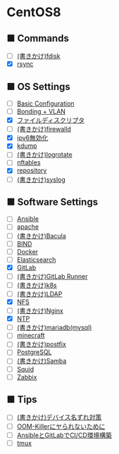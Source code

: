 # CentOS8
## ■ Commands
- [ ] [(書きかけ)fdisk](https://github.com/thetaru/memorandum/edit/master/OS/Linux/CentOS8/fdisk)
- [x] [rsync](https://github.com/thetaru/memorandum/edit/master/OS/Linux/CentOS8/rsync)
## ■ OS Settings
- [ ] [Basic Configuration](https://github.com/thetaru/memorandum/edit/master/OS/Linux/CentOS8/settings)
- [ ] [Bonding + VLAN](https://github.com/thetaru/memorandum/edit/master/OS/Linux/CentOS8/Bonding_VLAN)
- [x] [ファイルディスクリプタ](https://github.com/thetaru/memorandum/edit/master/OS/Linux/CentOS8/filedescriptor)
- [ ] [(書きかけ)firewalld](https://github.com/thetaru/memorandum/edit/master/OS/Linux/CentOS8/firewalld)
- [x] [ipv6無効化](https://github.com/thetaru/memorandum/edit/master/OS/Linux/CentOS8/Ipv6無効化)
- [x] [kdump](https://github.com/thetaru/memorandum/edit/master/OS/Linux/CentOS8/kdump)
- [ ] [(書きかけ)logrotate](https://github.com/thetaru/memorandum/edit/master/OS/Linux/CentOS8/Logrotate)
- [ ] [nftables](https://github.com/thetaru/memorandum/edit/master/OS/Linux/CentOS8/nftables)
- [x] [repository](https://github.com/thetaru/memorandum/edit/master/OS/Linux/CentOS8/repository)
- [ ] [(書きかけ)syslog](https://github.com/thetaru/memorandum/edit/master/OS/Linux/CentOS8/syslog)
## ■ Software Settings
- [ ] [Ansible](https://github.com/thetaru/memorandum/edit/master/OS/Linux/CentOS8/Ansible)
- [ ] [apache](https://github.com/thetaru/memorandum/edit/master/OS/Linux/CentOS8/apache)
- [ ] [(書きかけ)Bacula](https://github.com/thetaru/memorandum/edit/master/OS/Linux/CentOS8/Bacula)
- [ ] [BIND](https://github.com/thetaru/memorandum/edit/master/OS/Linux/CentOS8/BIND)
- [ ] [Docker](https://github.com/thetaru/memorandum/edit/master/OS/Linux/CentOS8/Docker)
- [ ] [Elasticsearch](https://github.com/thetaru/memorandum/edit/master/OS/Linux/CentOS8/Elasticsearch)
- [x] [GitLab](https://github.com/thetaru/memorandum/edit/master/OS/Linux/CentOS8/GitLab)
- [ ] [(書きかけ)GitLab Runner](https://github.com/thetaru/memorandum/edit/master/OS/Linux/CentOS8/GitLab_Runner)
- [ ] [(書きかけ)k8s](https://github.com/thetaru/memorandum/edit/master/OS/Linux/CentOS8/k8s)
- [ ] [(書きかけ)LDAP](https://github.com/thetaru/memorandum/edit/master/OS/Linux/CentOS8/LDAP)
- [x] [NFS](https://github.com/thetaru/memorandum/edit/master/OS/Linux/CentOS8/nfs)
- [ ] [(書きかけ)Nginx](https://github.com/thetaru/memorandum/edit/master/OS/Linux/CentOS8/Nginx)
- [x] [NTP](https://github.com/thetaru/memorandum/edit/master/OS/Linux/CentOS8/chrony)
- [ ] [(書きかけ)mariadb(mysql)](https://github.com/thetaru/memorandum/edit/master/OS/Linux/CentOS8/mariadb)
- [ ] [minecraft](https://github.com/thetaru/memorandum/edit/master/OS/Linux/CentOS8/minecraft)
- [ ] [(書きかけ)postfix](https://github.com/thetaru/memorandum/edit/master/OS/Linux/CentOS8/postfix)
- [ ] [PostgreSQL](https://github.com/thetaru/memorandum/edit/master/OS/Linux/CentOS8/PostgreSQL)
- [ ] [(書きかけ)Samba](https://github.com/thetaru/memorandum/edit/master/OS/Linux/CentOS8/Samba)
- [ ] [Squid](https://github.com/thetaru/memorandum/edit/master/OS/Linux/CentOS8/Squid)
- [ ] [Zabbix](https://github.com/thetaru/memorandum/edit/master/OS/Linux/CentOS8/Zabbix)
## ■ Tips
- [ ] [(書きかけ)デバイス名ずれ対策](https://github.com/thetaru/memorandum/edit/master/OS/Linux/CentOS8/device_align)
- [ ] [OOM-Killerにヤられないために](https://github.com/thetaru/memorandum/edit/master/OS/Linux/CentOS8/oom_killer)
- [ ] [AnsibleとGitLabでCI/CD環境構築](https://github.com/thetaru/memorandum/edit/master/OS/Linux/CentOS8/Ansible+GitLab)
- [ ] [tmux](https://github.com/thetaru/memorandum/edit/master/OS/Linux/CentOS8/tmux)
